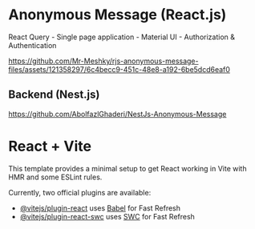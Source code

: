 # Anonymous Message (React.js)

React Query - Single page application - Material UI - Authorization & Authentication

https://github.com/Mr-Meshky/rjs-anonymous-message-files/assets/121358297/6c4becc9-451c-48e8-a192-6be5dcd6eaf0

## Backend (Nest.js)
https://github.com/AbolfazlGhaderi/NestJs-Anonymous-Message

# React + Vite

This template provides a minimal setup to get React working in Vite with HMR and some ESLint rules.

Currently, two official plugins are available:

- [@vitejs/plugin-react](https://github.com/vitejs/vite-plugin-react/blob/main/packages/plugin-react/README.md) uses [Babel](https://babeljs.io/) for Fast Refresh
- [@vitejs/plugin-react-swc](https://github.com/vitejs/vite-plugin-react-swc) uses [SWC](https://swc.rs/) for Fast Refresh
